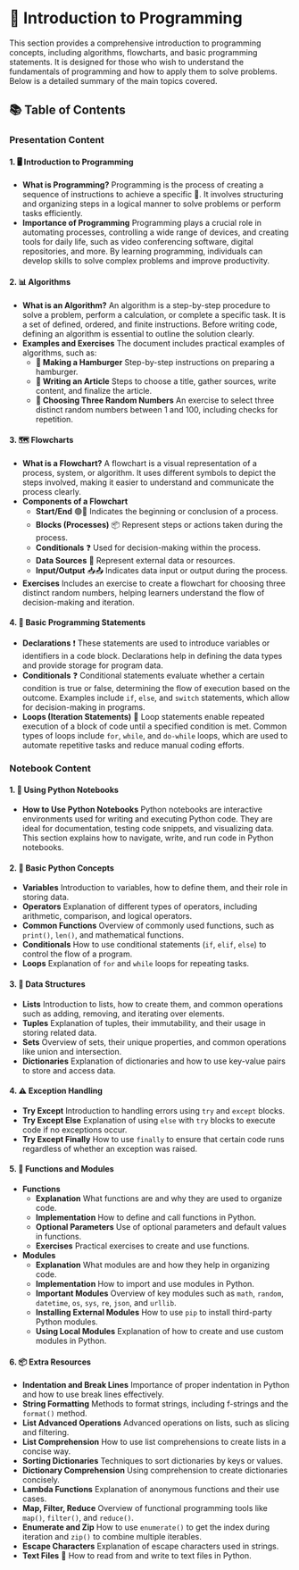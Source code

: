 # 🤖 Introduction to Programming

This section provides a comprehensive introduction to programming concepts, including algorithms, flowcharts, and basic programming statements. It is designed for those who wish to understand the fundamentals of programming and how to apply them to solve problems. Below is a detailed summary of the main topics covered.

## 📚 Table of Contents

### Presentation Content

#### 1. 🖥️ Introduction to Programming
- **What is Programming?** Programming is the process of creating a sequence of instructions to achieve a specific 🎯. It involves structuring and organizing steps in a logical manner to solve problems or perform tasks efficiently.
- **Importance of Programming** Programming plays a crucial role in automating processes, controlling a wide range of devices, and creating tools for daily life, such as video conferencing software, digital repositories, and more. By learning programming, individuals can develop skills to solve complex problems and improve productivity.

#### 2. 📊 Algorithms
- **What is an Algorithm?** An algorithm is a step-by-step procedure to solve a problem, perform a calculation, or complete a specific task. It is a set of defined, ordered, and finite instructions. Before writing code, defining an algorithm is essential to outline the solution clearly.
- **Examples and Exercises** The document includes practical examples of algorithms, such as:
  - **🍔 Making a Hamburger** Step-by-step instructions on preparing a hamburger.
  - **📝 Writing an Article** Steps to choose a title, gather sources, write content, and finalize the article.
  - **🎲 Choosing Three Random Numbers** An exercise to select three distinct random numbers between 1 and 100, including checks for repetition.

#### 3. 🗺️ Flowcharts
- **What is a Flowchart?** A flowchart is a visual representation of a process, system, or algorithm. It uses different symbols to depict the steps involved, making it easier to understand and communicate the process clearly.
- **Components of a Flowchart**
  - **Start/End** 🟢🔴 Indicates the beginning or conclusion of a process.
  - **Blocks (Processes)** 📦 Represent steps or actions taken during the process.
  - **Conditionals** ❓ Used for decision-making within the process.
  - **Data Sources** 💾 Represent external data or resources.
  - **Input/Output** 📥📤 Indicates data input or output during the process.
- **Exercises** Includes an exercise to create a flowchart for choosing three distinct random numbers, helping learners understand the flow of decision-making and iteration.

#### 4. 📝 Basic Programming Statements
- **Declarations** ❗ These statements are used to introduce variables or identifiers in a code block. Declarations help in defining the data types and provide storage for program data.
- **Conditionals** ❓ Conditional statements evaluate whether a certain condition is true or false, determining the flow of execution based on the outcome. Examples include `if`, `else`, and `switch` statements, which allow for decision-making in programs.
- **Loops (Iteration Statements)** 🔁 Loop statements enable repeated execution of a block of code until a specified condition is met. Common types of loops include `for`, `while`, and `do-while` loops, which are used to automate repetitive tasks and reduce manual coding efforts.

### Notebook Content

#### 1. 📓 Using Python Notebooks
- **How to Use Python Notebooks** Python notebooks are interactive environments used for writing and executing Python code. They are ideal for documentation, testing code snippets, and visualizing data. This section explains how to navigate, write, and run code in Python notebooks.

#### 2. 🐍 Basic Python Concepts
- **Variables** Introduction to variables, how to define them, and their role in storing data.
- **Operators** Explanation of different types of operators, including arithmetic, comparison, and logical operators.
- **Common Functions** Overview of commonly used functions, such as `print()`, `len()`, and mathematical functions.
- **Conditionals** How to use conditional statements (`if`, `elif`, `else`) to control the flow of a program.
- **Loops** Explanation of `for` and `while` loops for repeating tasks.

#### 3. 📂 Data Structures
- **Lists** Introduction to lists, how to create them, and common operations such as adding, removing, and iterating over elements.
- **Tuples** Explanation of tuples, their immutability, and their usage in storing related data.
- **Sets** Overview of sets, their unique properties, and common operations like union and intersection.
- **Dictionaries** Explanation of dictionaries and how to use key-value pairs to store and access data.

#### 4. ⚠️ Exception Handling
- **Try Except** Introduction to handling errors using `try` and `except` blocks.
- **Try Except Else** Explanation of using `else` with `try` blocks to execute code if no exceptions occur.
- **Try Except Finally** How to use `finally` to ensure that certain code runs regardless of whether an exception was raised.

#### 5. 🔧 Functions and Modules
- **Functions**
  - **Explanation** What functions are and why they are used to organize code.
  - **Implementation** How to define and call functions in Python.
  - **Optional Parameters** Use of optional parameters and default values in functions.
  - **Exercises** Practical exercises to create and use functions.
- **Modules**
  - **Explanation** What modules are and how they help in organizing code.
  - **Implementation** How to import and use modules in Python.
  - **Important Modules** Overview of key modules such as `math`, `random`, `datetime`, `os`, `sys`, `re`, `json`, and `urllib`.
  - **Installing External Modules** How to use `pip` to install third-party Python modules.
  - **Using Local Modules** Explanation of how to create and use custom modules in Python.

#### 6. 📦 Extra Resources
- **Indentation and Break Lines** Importance of proper indentation in Python and how to use break lines effectively.
- **String Formatting** Methods to format strings, including f-strings and the `format()` method.
- **List Advanced Operations** Advanced operations on lists, such as slicing and filtering.
- **List Comprehension** How to use list comprehensions to create lists in a concise way.
- **Sorting Dictionaries** Techniques to sort dictionaries by keys or values.
- **Dictionary Comprehension** Using comprehension to create dictionaries concisely.
- **Lambda Functions** Explanation of anonymous functions and their use cases.
- **Map, Filter, Reduce** Overview of functional programming tools like `map()`, `filter()`, and `reduce()`.
- **Enumerate and Zip** How to use `enumerate()` to get the index during iteration and `zip()` to combine multiple iterables.
- **Escape Characters** Explanation of escape characters used in strings.
- **Text Files** 📂 How to read from and write to text files in Python.

